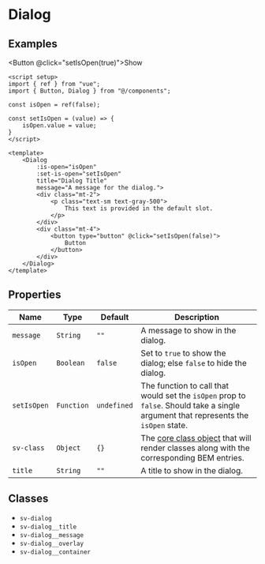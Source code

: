 <script setup>
import { ref } from "vue";
import { Button, Dialog } from "@/components";

const isOpen = ref(false);

const setIsOpen = (value) => {
    isOpen.value = value;
}
</script>

# Dialog

## Examples

<Button @click="setIsOpen(true)">Show</Button>
<Dialog :is-open="isOpen" :set-is-open="setIsOpen" title="Dialog Title" message="A message for the dialog.">
<div class="mt-2">
    <p class="text-sm text-gray-500">
        This text is provided in the default slot.
    </p>
</div>
<div class="mt-4">
    <button type="button"
        class="inline-flex justify-center px-4 py-2 text-sm font-medium text-white bg-gray-900 border border-transparent rounded-md hover:bg-gray-800 focus:outline-none focus-visible:ring-2 focus-visible:ring-offset-2 focus-visible:ring-gray-500"
        @click="setIsOpen(false)">
        Button
    </button>
</div>
</Dialog>

```vue
<script setup>
import { ref } from "vue";
import { Button, Dialog } from "@/components";

const isOpen = ref(false);

const setIsOpen = (value) => {
    isOpen.value = value;
}
</script>

<template>
    <Dialog 
        :is-open="isOpen" 
        :set-is-open="setIsOpen" 
        title="Dialog Title" 
        message="A message for the dialog.">
        <div class="mt-2">
            <p class="text-sm text-gray-500">
                This text is provided in the default slot.
            </p>
        </div>
        <div class="mt-4">
            <button type="button" @click="setIsOpen(false)">
                Button
            </button>
        </div>
    </Dialog>
</template>
```

## Properties

| Name          | Type       | Default     | Description                                                                                                                          |
| ------------- | ---------- | ----------- | ------------------------------------------------------------------------------------------------------------------------------------ |
| `message` | `String`   | `""`        | A message to show in the dialog.                                                                                                 |
| `isOpen`      | `Boolean`  | `false`     | Set to `true` to show the dialog; else `false` to hide the dialog.                                                                   |
| `setIsOpen`   | `Function` | `undefined` | The function to call that would set the `isOpen` prop to `false`.  Should take a single argument that represents the `isOpen` state. |
| `sv-class`    | `Object`   | `{}`        | The [core class object](/components/core-class) that will render classes along with the corresponding BEM entries.                   |
| `title`       | `String`   | `""`        | A title to show in the dialog.                                                                                                       |

## Classes

- `sv-dialog`
- `sv-dialog__title`
- `sv-dialog__message`
- `sv-dialog__overlay`
- `sv-dialog__container`